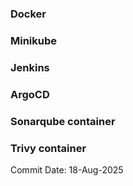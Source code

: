 

### Docker

### Minikube

### Jenkins

### ArgoCD

### Sonarqube container

### Trivy container 







Commit Date: 18-Aug-2025
